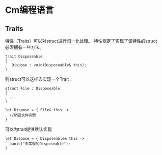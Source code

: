 # Cm编程语言

## Traits
特性（Traits）可以对struct进行归一化处理。
特性规定了实现了该特性的struct必须拥有一些方法。

```cm
trait Disposeable
{
   Dispose : void(Disposeable& this);
}
```

则struct可以这样去实现一个Trait：

```cm
struct File : Disposeable
{
  ...
}

let Dispose = { File& this ->
  //销毁文件实例
}

```

可以为trait提供默认实现

```cm
let Dispose = { Disposeable& this ->
  panic("未实现的Disposeable");
}

```
